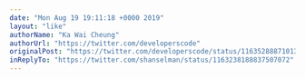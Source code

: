 ```yaml
---
date: "Mon Aug 19 19:11:18 +0000 2019"
layout: "like"
authorName: "Ka Wai Cheung"
authorUrl: "https://twitter.com/developerscode"
originalPost: "https://twitter.com/developerscode/status/1163528887101349893"
inReplyTo: "https://twitter.com/shanselman/status/1163238188837507072"
---
```

